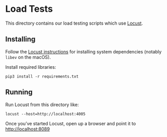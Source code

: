 # Load Tests

This directory contains our load testing scripts which use [Locust](https://locust.io).

## Installing

Follow the [Locust instructions](https://docs.locust.io/en/stable/installation.html) for installing system dependencies (notably `libev` on the macOS).

Install required libraries:

    pip3 install -r requirements.txt

## Running

Run Locust from this directory like:

    locust --host=http://localhost:4005

Once you’ve started Locust, open up a browser and point it to [http://localhost:8089](http://localhost:8089)
